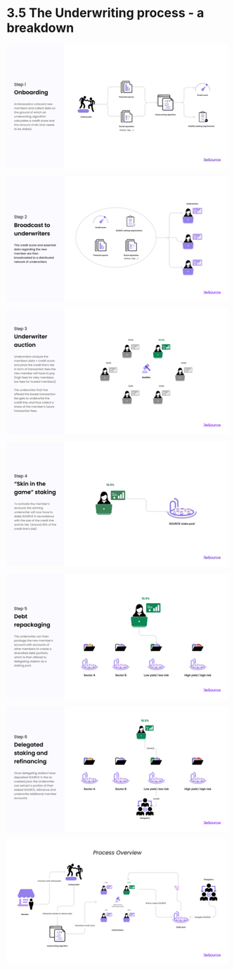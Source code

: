 # 3.5 The Underwriting process - a breakdown

![\* Ambassadors are local network administrators. Their role will be further elaborated on in the following chapters.](<../.gitbook/assets/image (3).png>)

![](<../.gitbook/assets/wp-broadcast (1).jpg>)

![](<../.gitbook/assets/wp-auction (1).jpg>)

![](<../.gitbook/assets/image (10) (1).png>)

![](../.gitbook/assets/wp-debt.jpg)

![](../.gitbook/assets/wp-delegate.jpg)

![](../.gitbook/assets/wp-overview.jpg)
